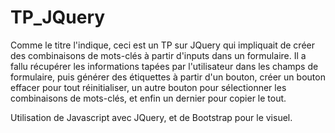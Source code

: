 # TP_JQuery

Comme le titre l'indique, ceci est un TP sur JQuery qui impliquait de créer des combinaisons de mots-clés à partir d'inputs dans un formulaire.
Il a fallu récupérer les informations tapées par l'utilisateur dans les champs de formulaire, puis générer des étiquettes à partir d'un bouton, créer un bouton effacer pour tout réinitialiser, un autre bouton pour sélectionner les combinaisons de mots-clés, et enfin un dernier pour copier le tout.

Utilisation de Javascript avec JQuery, et de Bootstrap pour le visuel.
